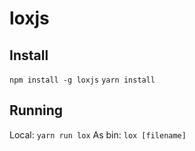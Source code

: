 # loxjs

## Install

`npm install -g loxjs`
`yarn install`

## Running

Local: `yarn run lox`
As bin: `lox [filename]`
